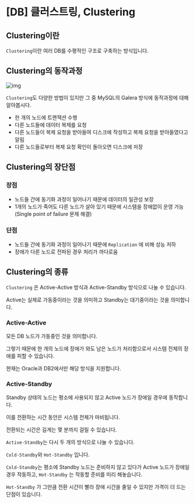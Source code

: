 # [DB] 클러스트링, Clustering

## Clustering이란

`Clustering`이란 여러 DB를 수평적인 구조로 구축하는 방식입니다.



## Clustering의 동작과정

![img](/Users/rkdalstjd9/Desktop/CS_STUDY/Minsung/images/DB/07_Clustering.png)

`Clustering`도 다양한 방법이 있지만 그 중 MySQL의 Galera 방식에 동작과정에 대해 알아봅시다.

* 한 개의 노드에 트랜잭션 수행
* 다른 노드들에 데이터 복제를 요청
* 다른 노드들이 복제 요청을 받아들여 디스크에 작성하고 복제 요청을 받아들였다고 알림
* 다른 노드들로부터 복제 요청 확인이 돌아오면 디스크에 저장



## Clustering의 장단점

### 장점

* 노드들 간에 동기화 과정이 일어나기 때문에 데이터의 일관성 보장
* 1개의 노드가 죽어도 다른 노드가 살아 있기 때문에 시스템을 장애없이 운영 가능(Single point of failure 문제 해결)

### 단점

* 노드들 간에 동기화 과정이 일어나기 때문에 `Replication` 에 비해 성능 저하
* 장애가 다른 노드로 전파된 경우 처리가 까다로움





## Clustering의 종류

`Clustering` 은 Active-Active 방식과 Active-Standby 방식으로 나눌 수 있습니다.

Active는 실제로 가동중이라는 것을 의미하고 Standby는 대기중이라는 것을 의미합니다.

### Active-Active

모든 DB 노드가 가동중인 것을 의미합니다.

그렇기 때문에 한 개의 노드에 장애가 와도 남은 노드가 처리함으로서 시스템 전체의 장애를 피할 수 있습니다.

현재는 Oracle과 DB2에서만 해당 방식을 지원합니다.



### Active-Standby

Standby 상태의 노드는 평소에 사용되지 않고 Active 노드가 장애일 경우에 동작합니다.

이를 전환하는 시간 동안은 시스템 전체가 마비됩니다.

전환되는 시간은 길게는 몇 분까지 걸릴 수 있습니다.

`Active-Standby`는 다시 두 개의 방식으로 나눌 수 있습니다.

`Cold-Standby`와 `Hot-Standby` 입니다.

`Cold-Standby`는 평소에 Standby 노드는 준비하지 않고 있다가 Active 노드가 장애일 경우 작동하고,  `Hot-Standby` 는 작동할 준비를 미리 해놓습니다.

 `Hot-Standby` 가 그만큼 전환 시간이 빨라 장애 시간을 줄일 수 있지만 가격이 더 드는 단점이 있습니다.

